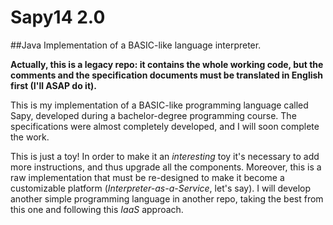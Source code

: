 # Sapy14 2.0
##Java Implementation of a BASIC-like language interpreter.

**Actually, this is a legacy repo: it contains the whole working code, but the comments and the specification documents must be translated in English first (I'll ASAP do it).**

This is my implementation of a BASIC-like programming language called Sapy, developed during a bachelor-degree programming course. The specifications were almost completely developed, and I will soon complete the work.

This is just a toy! In order to make it an *interesting* toy it's necessary to add more instructions, and thus upgrade all the components. Moreover, this is a raw implementation that must be re-designed to make it become a customizable platform (*Interpreter-as-a-Service*, let's say). I will develop another simple programming language in another repo, taking the best from this one and following this *IaaS* approach.

